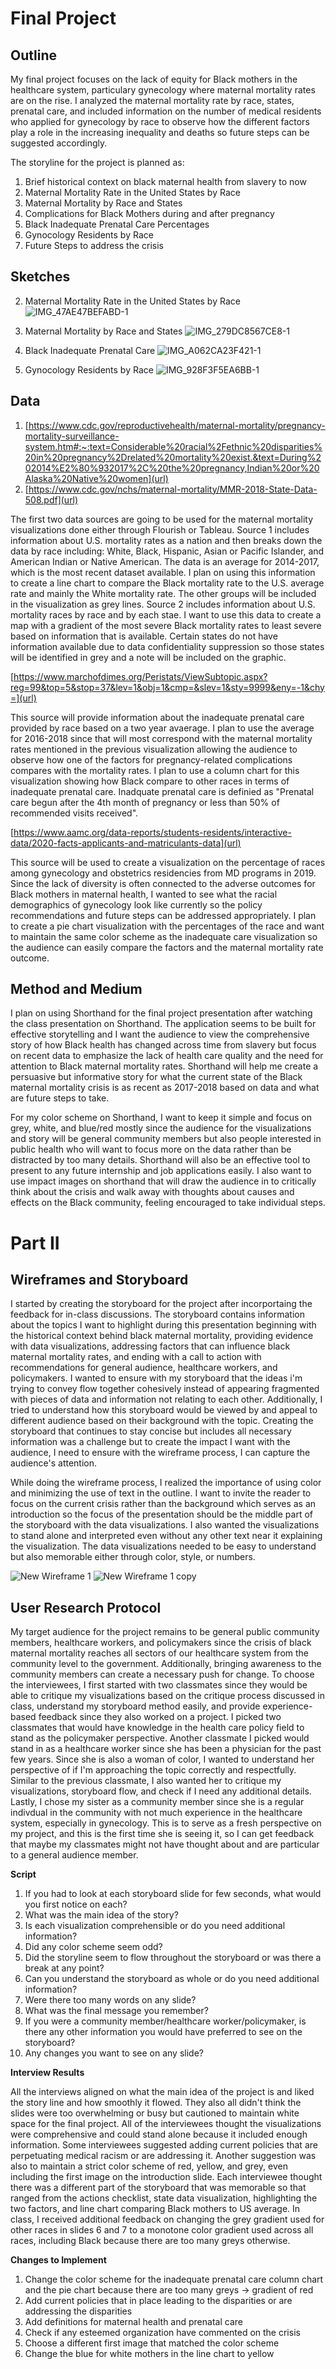 # Final Project

## Outline

My final project focuses on the lack of equity for Black mothers in the healthcare system, particulary gynecology where maternal mortality rates are on the rise. I analyzed the maternal mortality rate by race, states, prenatal care, and included information on the number of medical residents who applied for gynecology by race to observe how the different factors play a role in the increasing inequality and deaths so future steps can be suggested accordingly. 

The storyline for the project is planned as:
1. Brief historical context on black maternal health from slavery to now
2. Maternal Mortality Rate in the United States by Race
3. Maternal Mortality by Race and States
4. Complications for Black Mothers during and after pregnancy
5. Black Inadequate Prenatal Care Percentages
6. Gynocology Residents by Race
7. Future Steps to address the crisis

## Sketches

2. Maternal Mortality Rate in the United States by Race
![IMG_47AE47BEFABD-1](https://user-images.githubusercontent.com/78708179/109407814-07cbad80-7952-11eb-95f9-b0f45fa1d003.jpeg)

3. Maternal Mortality by Race and States
![IMG_279DC8567CE8-1](https://user-images.githubusercontent.com/78708179/109407815-0a2e0780-7952-11eb-9839-a0200f535570.jpeg)

5. Black Inadequate Prenatal Care
![IMG_A062CA23F421-1](https://user-images.githubusercontent.com/78708179/109407820-0ef2bb80-7952-11eb-9616-3eac81d85e7a.jpeg)

6. Gynocology Residents by Race
![IMG_928F3F5EA6BB-1](https://user-images.githubusercontent.com/78708179/109407818-0c906180-7952-11eb-8ad8-a4021187f6be.jpeg)

## Data

1. [https://www.cdc.gov/reproductivehealth/maternal-mortality/pregnancy-mortality-surveillance-system.htm#:~:text=Considerable%20racial%2Fethnic%20disparities%20in%20pregnancy%2Drelated%20mortality%20exist.&text=During%202014%E2%80%932017%2C%20the%20pregnancy,Indian%20or%20Alaska%20Native%20women](url)
2. [https://www.cdc.gov/nchs/maternal-mortality/MMR-2018-State-Data-508.pdf](url)

The first two data sources are going to be used for the maternal mortality visualizations done either through Flourish or Tableau. 
Source 1 includes information about U.S. mortality rates as a nation and then breaks down the data by race including: White, Black, Hispanic, Asian or Pacific Islander, and American Indian or Native American. The data is an average for 2014-2017, which is the most recent dataset available. I plan on using this information to create a line chart to compare the Black mortality rate to the U.S. average rate and mainly the White mortality rate. The other groups will be included in the visualization as grey lines. 
Source 2 includes information about U.S. mortality races by race and by each stae. I want to use this data to create a map with a gradient of the most severe Black mortality rates to least severe based on information that is available. Certain states do not have information available due to data confidentiality suppression so those states will be identified in grey and a note will be included on the graphic. 

[https://www.marchofdimes.org/Peristats/ViewSubtopic.aspx?reg=99&top=5&stop=37&lev=1&obj=1&cmp=&slev=1&sty=9999&eny=-1&chy=](url)

This source will provide information about the inadequate prenatal care provided by race based on a two year avaerage. I plan to use the average for 2016-2018 since that will most correspond with the maternal mortality rates mentioned in the previous visualization allowing the audience to observe how one of the factors for pregnancy-related complications compares with the mortality rates. I plan to use a column chart for this visualization showing how Black compare to other races in terms of inadequate prenatal care. Inadquate prenatal care is definied as "Prenatal care begun after the 4th month of pregnancy or less than 50% of recommended visits received". 

[https://www.aamc.org/data-reports/students-residents/interactive-data/2020-facts-applicants-and-matriculants-data](url)

This source will be used to create a visualization on the percentage of races among gynecology and obstetrics residencies from MD programs in 2019. Since the lack of diversity is often connected to the adverse outcomes for Black mothers in maternal health, I wanted to see what the racial demographics of gynecology look like currently so the policy recommendations and future steps can be addressed appropriately. I plan to create a pie chart visualization with the percentages of the race and want to maintain the same color scheme as the inadequate care visualization so the audience can easily compare the factors and the maternal mortality rate outcome.

## Method and Medium

I plan on using Shorthand for the final project presentation after watching the class presentation on Shorthand. The application seems to be built for effective storytelling and I want the audience to view the comprehensive story of how Black health has changed across time from slavery but focus on recent data to emphasize the lack of health care quality and the need for attention to Black maternal mortality rates. Shorthand will help me create a persuasive but informative story for what the current state of the Black maternal mortality crisis is as recent as 2017-2018 based on data and what are future steps to take. 

For my color scheme on Shorthand, I want to keep it simple and focus on grey, white, and blue/red mostly since the audience for the visualizations and story will be general community members but also people interested in public health who will want to focus more on the data rather than be distracted by too many details. Shorthand will also be an effective tool to present to any future internship and job applications easily. I also want to use impact images on shorthand that will draw the audience in to critically think about the crisis and walk away with thoughts about causes and effects on the Black community, feeling encouraged to take individual steps.

# Part II

## Wireframes and Storyboard

I started by creating the storyboard for the project after incorportaing the feedback for in-class discussions. The storyboard contains information about the topics I want to highlight during this presentation beginning with the historical context behind black maternal mortality, providing evidence with data visualizations, addressing factors that can influence black maternal mortality rates, and ending with a call to action with recommendations for general audience, healthcare workers, and policymakers. I wanted to ensure with my storyboard that the ideas i'm trying to convey flow together cohesively instead of appearing fragmented with pieces of data and information not relating to each other. Additionally, I tried to understand how this storyboard would be viewed by and appeal to different audience based on their background with the topic. Creating the storyboard that continues to stay concise but includes all necessary information was a challenge but to create the impact I want with the audience, I need to ensure with the wireframe process, I can capture the audience's attention.

While doing the wireframe process, I realized the importance of using color and minimizing the use of text in the outline. I want to invite the reader to focus on the current crisis rather than the background which serves as an introduction so the focus of the presentation should be the middle part of the storyboard with the data visualizations. I also wanted the visualizations to stand alone and interpreted even without any other text near it explaining the visualization. The data visualizations needed to be easy to understand but also memorable either through color, style, or numbers. 

![New Wireframe 1](https://user-images.githubusercontent.com/78708179/110608189-ff495300-8159-11eb-9efe-63da6ee3e1f2.png)
![New Wireframe 1 copy](https://user-images.githubusercontent.com/78708179/110608569-5fd89000-815a-11eb-9204-8e8094144ac4.png)

## User Research Protocol

My target audience for the project remains to be general public community members, healthcare workers, and policymakers since the crisis of black maternal mortality reaches all sectors of our healthcare system from the community level to the government. Additionally, bringing awareness to the community members can create a necessary push for change. To choose the interviewees, I first started with two classmates since they would be able to critique my visualizations based on the critique process discussed in class, understand my storyboard method easily, and provide experience-based feedback since they also worked on a project. I picked two classmates that would have knowledge in the health care policy field to stand as the policymaker perspective. Another classmate I picked would stand in as a healthcare worker since she has been a physician for the past few years. Since she is also a woman of color, I wanted to understand her perspective of if I'm approaching the topic correctly and respectfully. Similar to the previous classmate, I also wanted her to critique my visualizations, storyboard flow, and check if I need any additional details. Lastly, I chose my sister as a community member since she is a regular indivdual in the community with not much experience in the healthcare system, especially in gynecology. This is to serve as a fresh perspective on my project, and this is the first time she is seeing it, so I can get feedback that maybe my classmates might not have thought about and are particular to a general audience member.    

**Script**
1. If you had to look at each storyboard slide for few seconds, what would you first notice on each?
2. What was the main idea of the story?
3. Is each visualization comprehensible or do you need additional information?
4. Did any color scheme seem odd?
5. Did the storyline seem to flow throughout the storyboard or was there a break at any point?
6. Can you understand the storyboard as whole or do you need additional information?
7. Were there too many words on any slide?
8. What was the final message you remember?
9. If you were a community member/healthcare worker/policymaker, is there any other information you would have preferred to see on the storyboard?
10. Any changes you want to see on any slide? 

**Interview Results**


All the interviews aligned on what the main idea of the project is and liked the story line and how smoothly it flowed. They also all didn't think the slides were too overwhelming or busy but cautioned to maintain white space for the final project. All of the interviewees thought the visualizations were comprehensive and could stand alone because it included enough information. Some interviewees suggested adding current policies that are perpetuating medical racism or are addressing it. Another suggestion was also to maintain a strict color scheme of red, yellow, and grey, even including the first image on the introduction slide. Each interviewee thought there was a different part of the storyboard that was memorable so that ranged from the actions checklist, state data visualization, highlighting the two factors, and line chart comparing Black mothers to US average. In class, I received additional feedback on changing the grey gradient used for other races in slides 6 and 7 to a monotone color gradient used across all races, including Black because there are too many greys otherwise. 

**Changes to Implement**
1. Change the color scheme for the inadequate prenatal care column chart and the pie chart because there are too many greys -> gradient of red
2. Add current policies that in place leading to the disparities or are addressing the disparities
3. Add definitions for maternal health and prenatal care
4. Check if any esteemed organization have commented on the crisis
5. Choose a different first image that matched the color scheme
6. Change the blue for white mothers in the line chart to yellow
